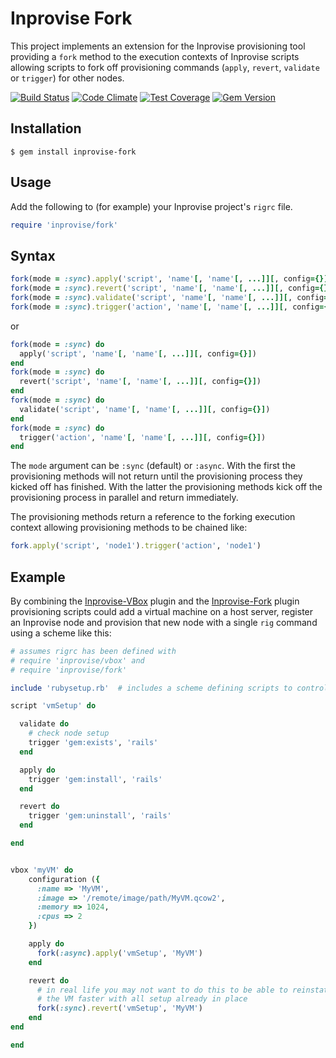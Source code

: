 
Inprovise Fork
==============

This project implements an extension for the Inprovise provisioning tool providing a `fork` method to the execution contexts
of Inprovise scripts allowing scripts to fork off provisioning commands (`apply`, `revert`, `validate` or `trigger`) for
other nodes.

[![Build Status](https://travis-ci.org/mcorino/Inprovise-Fork.png)](https://travis-ci.org/mcorino/Inprovise-Fork)
[![Code Climate](https://codeclimate.com/github/RemedyIT/Inprovise-Fork/badges/gpa.png)](https://codeclimate.com/github/RemedyIT/Inprovise-Fork)
[![Test Coverage](https://codeclimate.com/github/RemedyIT/Inprovise-Fork/badges/coverage.png)](https://codeclimate.com/github/RemedyIT/Inprovise-Fork/coverage)
[![Gem Version](https://badge.fury.io/rb/inprovise-fork.png)](https://badge.fury.io/rb/inprovise-fork)

Installation
------------

    $ gem install inprovise-fork

Usage
-----

Add the following to (for example) your Inprovise project's `rigrc` file.

````ruby
require 'inprovise/fork'
````

Syntax
------

````ruby
fork(mode = :sync).apply('script', 'name'[, 'name'[, ...]][, config={}])
fork(mode = :sync).revert('script', 'name'[, 'name'[, ...]][, config={}])
fork(mode = :sync).validate('script', 'name'[, 'name'[, ...]][, config={}])
fork(mode = :sync).trigger('action', 'name'[, 'name'[, ...]][, config={}])
````

or

````ruby
fork(mode = :sync) do
  apply('script', 'name'[, 'name'[, ...]][, config={}])
end
fork(mode = :sync) do
  revert('script', 'name'[, 'name'[, ...]][, config={}])
end
fork(mode = :sync) do
  validate('script', 'name'[, 'name'[, ...]][, config={}])
end
fork(mode = :sync) do
  trigger('action', 'name'[, 'name'[, ...]][, config={}])
end
````

The `mode` argument can be `:sync` (default) or `:async`. With the first the provisioning methods will not return
until the provisioning process they kicked off has finished. With the latter the provisioning methods kick off the
provisioning process in parallel and return immediately.

The provisioning methods return a reference to the forking execution context allowing provisioning methods to be
chained like:

````ruby
fork.apply('script', 'node1').trigger('action', 'node1')

````

Example
-------

By combining the [Inprovise-VBox](https://github.com/mcorino/Inprovise-VBox) plugin and the [Inprovise-Fork](https://github.com/mcorino/Inprovise-Fork) plugin
provisioning scripts could add a virtual machine on a host server, register an Inprovise node and provision that new node with a single
`rig` command using a scheme like this:

````ruby
# assumes rigrc has been defined with
# require 'inprovise/vbox' and
# require 'inprovise/fork'

include 'rubysetup.rb'  # includes a scheme defining scripts to control ruby provisioning dependencies

script 'vmSetup' do

  validate do
    # check node setup
    trigger 'gem:exists', 'rails'
  end

  apply do
    trigger 'gem:install', 'rails'
  end

  revert do
    trigger 'gem:uninstall', 'rails'
  end

end


vbox 'myVM' do
    configuration ({
      :name => 'MyVM',
      :image => '/remote/image/path/MyVM.qcow2',
      :memory => 1024,
      :cpus => 2
    })

    apply do
      fork(:async).apply('vmSetup', 'MyVM')
    end

    revert do
      # in real life you may not want to do this to be able to reinstate
      # the VM faster with all setup already in place
      fork(:sync).revert('vmSetup', 'MyVM')
    end
end

end

````
